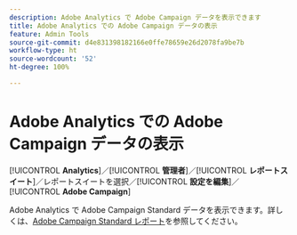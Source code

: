 ```yaml
---
description: Adobe Analytics で Adobe Campaign データを表示できます
title: Adobe Analytics での Adobe Campaign データの表示
feature: Admin Tools
source-git-commit: d4e831398182166e0ffe78659e26d2078fa9be7b
workflow-type: ht
source-wordcount: '52'
ht-degree: 100%

---
```



# Adobe Analytics での Adobe Campaign データの表示

[!UICONTROL **Analytics**]／[!UICONTROL **管理者**]／[!UICONTROL **レポートスイート**]／レポートスイートを選択／[!UICONTROL **設定を編集**]／[!UICONTROL **Adobe Campaign**]

Adobe Analytics で Adobe Campaign Standard データを表示できます。詳しくは、[Adobe Campaign Standard レポート](/help/integrate/adobe-campaign.md)を参照してください。